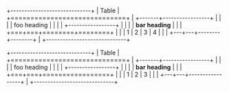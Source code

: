 +-----------------------------+
| Table                       |
+=============================+
| +-------+-----------------+ |
| |       | foo heading     | |
| |       +-----------------+ |
| |       | **bar heading** | |
| +===+===+========+========+ |
| | 1 | 2 | 3      | 4      | |
| +---+---+--------+--------+ |
+-----------------------------+

+-----------------------------+
| Table                       |
+=============================+
| +-------+-----------------+ |
| |       | foo heading     | |
| |       +-----------------+ |
| |       | **bar heading** | |
| +===+===+=================+ |
| | 1 | 2 | 3               | |
| +---+---+-----------------+ |
+-----------------------------+
